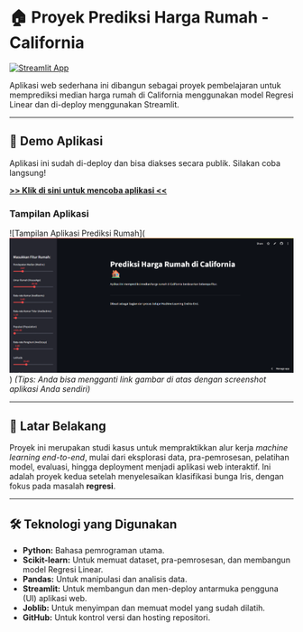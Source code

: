 # 🏠 Proyek Prediksi Harga Rumah - California

[![Streamlit App](https://static.streamlit.io/badges/streamlit_badge_black_white.svg)](https://prediksi-harga-rumah-app-fbvgk6uovqdhpafdbjehgf.streamlit.app/)

Aplikasi web sederhana ini dibangun sebagai proyek pembelajaran untuk memprediksi median harga rumah di California menggunakan model Regresi Linear dan di-deploy menggunakan Streamlit.

---

## 🚀 Demo Aplikasi

Aplikasi ini sudah di-deploy dan bisa diakses secara publik. Silakan coba langsung!

**[>> Klik di sini untuk mencoba aplikasi <<](https://prediksi-harga-rumah-app-fbvgk6uovqdhpafdbjehgf.streamlit.app/)**

### Tampilan Aplikasi

![Tampilan Aplikasi Prediksi Rumah](![alt text](image.png))
_(Tips: Anda bisa mengganti link gambar di atas dengan screenshot aplikasi Anda sendiri)_

---

## 📖 Latar Belakang

Proyek ini merupakan studi kasus untuk mempraktikkan alur kerja _machine learning end-to-end_, mulai dari eksplorasi data, pra-pemrosesan, pelatihan model, evaluasi, hingga deployment menjadi aplikasi web interaktif. Ini adalah proyek kedua setelah menyelesaikan klasifikasi bunga Iris, dengan fokus pada masalah **regresi**.

---

## 🛠️ Teknologi yang Digunakan

- **Python:** Bahasa pemrograman utama.
- **Scikit-learn:** Untuk memuat dataset, pra-pemrosesan, dan membangun model Regresi Linear.
- **Pandas:** Untuk manipulasi dan analisis data.
- **Streamlit:** Untuk membangun dan men-deploy antarmuka pengguna (UI) aplikasi web.
- **Joblib:** Untuk menyimpan dan memuat model yang sudah dilatih.
- **GitHub:** Untuk kontrol versi dan hosting repositori.
